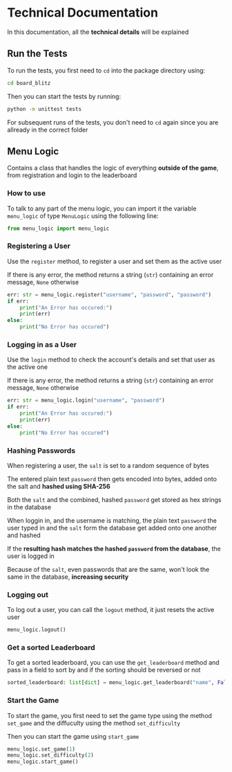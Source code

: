 # **Technical Documentation**
In this documentation, all the **technical details** will be explained

## **Run the Tests**
To run the tests, you first need to `cd` into the package directory using:
```bash
cd board_blitz
```
Then you can start the tests by running:
```bash
python -m unittest tests
```
For subsequent runs of the tests, you don't need to `cd` again since you are allready in the correct folder

## **Menu Logic**
Contains a class that handles the logic of everything **outside of the game**, from registration and login to the leaderboard

### **How to use**
To talk to any part of the menu logic, you can import it the variable `menu_logic` of type `MenuLogic` using the following line:
```py
from menu_logic import menu_logic
```

### **Registering a User**
Use the `register` method, to register a user and set them as the active user

If there is any error, the method returns a string (`str`) containing an error message, `None` otherwise
```py
err: str = menu_logic.register("username", "password", "password")
if err:
    print("An Error has occured:")
    print(err)
else:
    print("No Error has occured")
```

### **Logging in as a User**
Use the `login` method to check the account's details and set that user as the active one

If there is any error, the method returns a string (`str`) containing an error message, `None` otherwise

```py
err: str = menu_logic.login("username", "password")
if err:
    print("An Error has occured:")
    print(err)
else:
    print("No Error has occured")
```

### **Hashing Passwords**
When registering a user, the `salt` is set to a random sequence of bytes

The entered plain text `password` then gets encoded into bytes, added onto the salt and **hashed using SHA-256**

Both the `salt` and the combined, hashed `password` get stored as hex strings in the database

When loggin in, and the username is matching, the plain text `password` the user typed in and the `salt` form the database get added onto one another and hashed

If the **resulting hash matches the hashed `password` from the database**, the user is logged in

Because of the `salt`, even passwords that are the same, won't look the same in the database, **increasing security**

### **Logging out**
To log out a user, you can call the `logout` method, it just resets the active user
```py
menu_logic.logout()
```

### **Get a sorted Leaderboard**
To get a sorted leaderboard, you can use the `get_leaderboard` method and pass in a field to sort by and if the sorting should be reversed or not
```py
sorted_leaderboard: list[dict] = menu_logic.get_leaderboard("name", False)
```

### **Start the Game**
To start the game, you first need to set the game type using the method `set_game` and the diffuculty using the method `set_difficulty`

Then you can start the game using `start_game`
```py
menu_logic.set_game(1)
menu_logic.set_difficulty(2)
menu_logic.start_game()
```

